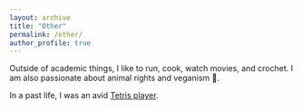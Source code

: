 ```yaml
---
layout: archive
title: "Other"
permalink: /other/
author_profile: true
---
```


Outside of academic things, I like to run, cook, watch movies, and crochet. I am also passionate about animal rights and veganism 🌱.

In a past life, I was an avid [Tetris player](https://jstris.jezevec10.com/u/Alaia/stats).